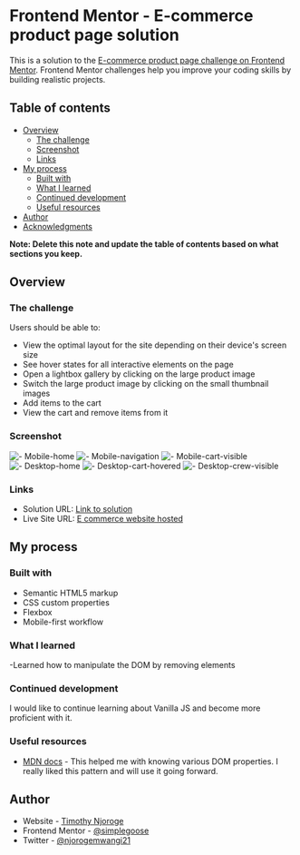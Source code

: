 # Frontend Mentor - E-commerce product page solution

This is a solution to the [E-commerce product page challenge on Frontend Mentor](https://www.frontendmentor.io/challenges/ecommerce-product-page-UPsZ9MJp6). Frontend Mentor challenges help you improve your coding skills by building realistic projects.

## Table of contents

- [Overview](#overview)
  - [The challenge](#the-challenge)
  - [Screenshot](#screenshot)
  - [Links](#links)
- [My process](#my-process)
  - [Built with](#built-with)
  - [What I learned](#what-i-learned)
  - [Continued development](#continued-development)
  - [Useful resources](#useful-resources)
- [Author](#author)
- [Acknowledgments](#acknowledgments)

**Note: Delete this note and update the table of contents based on what sections you keep.**

## Overview

### The challenge

Users should be able to:

- View the optimal layout for the site depending on their device's screen size
- See hover states for all interactive elements on the page
- Open a lightbox gallery by clicking on the large product image
- Switch the large product image by clicking on the small thumbnail images
- Add items to the cart
- View the cart and remove items from it

### Screenshot

![- Mobile-home](./Screen-shot-mobile.png)
![- Mobile-navigation](./Screen-shot-mobile-navigation.png)
![- Mobile-cart-visible](./Screen-shot-mobile-cart-visible.png)
![- Desktop-home](./Screen-shot-desktop.png)
![- Desktop-cart-hovered](./Screen-shot-desktop-cart-hovered.png)
![- Desktop-crew-visible](./Screen-shot-desktop-cart-visible.png)


### Links

- Solution URL: [Link to solution](https://github.com/simplegoose/e-commerce-website.git)
- Live Site URL: [E commerce website hosted](https://e-commerce-website-gamma.vercel.app)

## My process

### Built with

- Semantic HTML5 markup
- CSS custom properties
- Flexbox
- Mobile-first workflow


### What I learned
-Learned how to manipulate the DOM by removing elements

### Continued development

I would like to continue learning about Vanilla JS and become more proficient with it.

### Useful resources

- [MDN docs](https://developer.mozilla.org) - This helped me with knowing various DOM properties. I really liked this pattern and will use it going forward.


## Author

- Website - [Timothy Njoroge](https://www.timothynjoroge.herokuapp.com)
- Frontend Mentor - [@simplegoose](https://www.frontendmentor.io/profile/simplegoose)
- Twitter - [@njorogemwangi21](https://www.twitter.com/njorogemwangi21)
